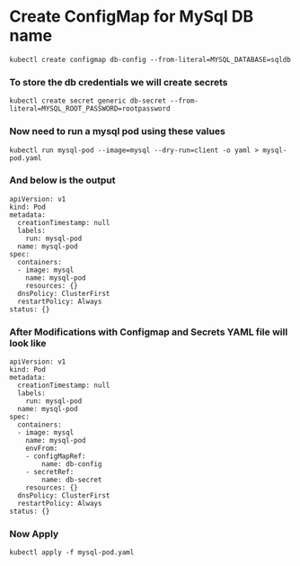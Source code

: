 # Create ConfigMap for MySql DB name

```
kubectl create configmap db-config --from-literal=MYSQL_DATABASE=sqldb
```

### To store the db credentials we will create secrets

```
kubectl create secret generic db-secret --from-literal=MYSQL_ROOT_PASSWORD=rootpassword
```

### Now need to run a mysql pod using these values 

```
kubectl run mysql-pod --image=mysql --dry-run=client -o yaml > mysql-pod.yaml
```
### And below is the output 

```
apiVersion: v1
kind: Pod
metadata:
  creationTimestamp: null
  labels:
    run: mysql-pod
  name: mysql-pod
spec:
  containers:
  - image: mysql
    name: mysql-pod
    resources: {}
  dnsPolicy: ClusterFirst
  restartPolicy: Always
status: {}
```

### After Modifications with Configmap and Secrets YAML file will look like

```
apiVersion: v1
kind: Pod
metadata:
  creationTimestamp: null
  labels:
    run: mysql-pod
  name: mysql-pod
spec:
  containers:
  - image: mysql
    name: mysql-pod
    envFrom:
    - configMapRef: 
        name: db-config
    - secretRef:
        name: db-secret
    resources: {}
  dnsPolicy: ClusterFirst
  restartPolicy: Always
status: {}
```
### Now Apply 

```
kubectl apply -f mysql-pod.yaml
```
